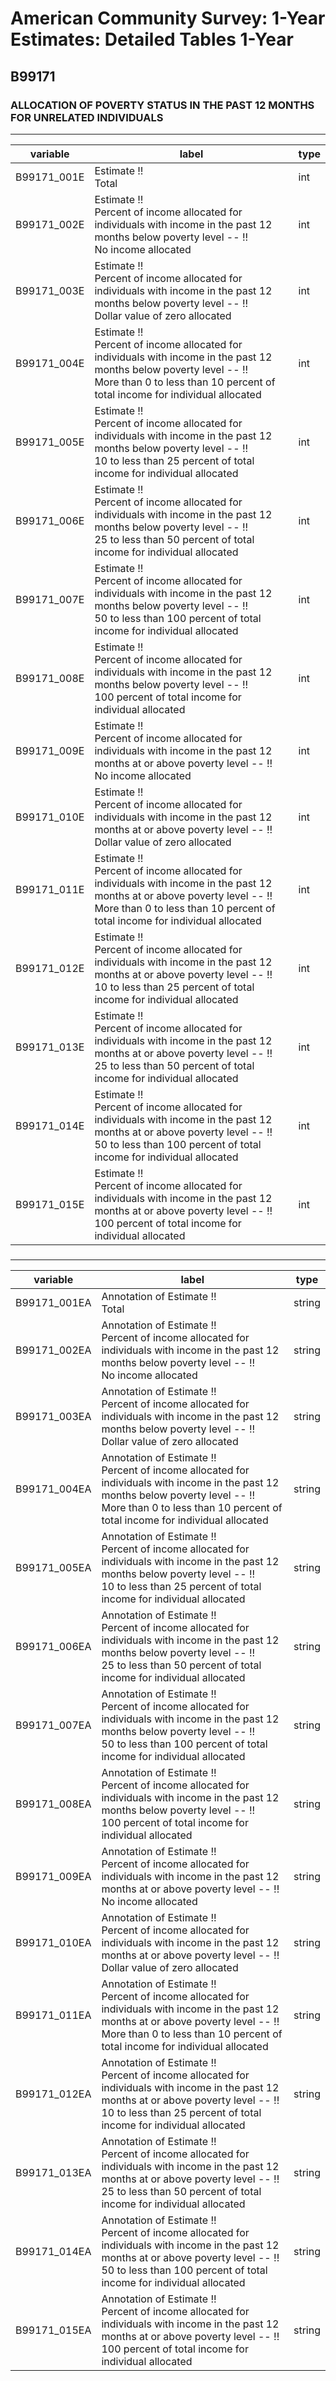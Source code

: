 # American Community Survey: 1-Year Estimates: Detailed Tables 1-Year

## B99171

### ALLOCATION OF POVERTY STATUS IN THE PAST 12 MONTHS FOR UNRELATED INDIVIDUALS

___

| variable | label | type |
| ----- | ----- | ----- |
| B99171_001E | Estimate !!<br>Total | int |
| B99171_002E | Estimate !!<br>Percent of income allocated for individuals with income in the past 12 months below poverty level -- !!<br>No income allocated | int |
| B99171_003E | Estimate !!<br>Percent of income allocated for individuals with income in the past 12 months below poverty level -- !!<br>Dollar value of zero allocated | int |
| B99171_004E | Estimate !!<br>Percent of income allocated for individuals with income in the past 12 months below poverty level -- !!<br>More than 0 to less than 10 percent of total income for individual allocated | int |
| B99171_005E | Estimate !!<br>Percent of income allocated for individuals with income in the past 12 months below poverty level -- !!<br>10 to less than 25 percent of total income for individual allocated | int |
| B99171_006E | Estimate !!<br>Percent of income allocated for individuals with income in the past 12 months below poverty level -- !!<br>25 to less than 50 percent of total income for individual allocated | int |
| B99171_007E | Estimate !!<br>Percent of income allocated for individuals with income in the past 12 months below poverty level -- !!<br>50 to less than 100 percent of total income for individual allocated | int |
| B99171_008E | Estimate !!<br>Percent of income allocated for individuals with income in the past 12 months below poverty level -- !!<br>100 percent of total income for individual allocated | int |
| B99171_009E | Estimate !!<br>Percent of income allocated for individuals with income in the past 12 months at or above poverty level -- !!<br>No income allocated | int |
| B99171_010E | Estimate !!<br>Percent of income allocated for individuals with income in the past 12 months at or above poverty level -- !!<br>Dollar value of zero allocated | int |
| B99171_011E | Estimate !!<br>Percent of income allocated for individuals with income in the past 12 months at or above poverty level -- !!<br>More than 0 to less than 10 percent of total income for individual allocated | int |
| B99171_012E | Estimate !!<br>Percent of income allocated for individuals with income in the past 12 months at or above poverty level -- !!<br>10 to less than 25 percent of total income for individual allocated | int |
| B99171_013E | Estimate !!<br>Percent of income allocated for individuals with income in the past 12 months at or above poverty level -- !!<br>25 to less than 50 percent of total income for individual allocated | int |
| B99171_014E | Estimate !!<br>Percent of income allocated for individuals with income in the past 12 months at or above poverty level -- !!<br>50 to less than 100 percent of total income for individual allocated | int |
| B99171_015E | Estimate !!<br>Percent of income allocated for individuals with income in the past 12 months at or above poverty level -- !!<br>100 percent of total income for individual allocated | int |
### 

___

| variable | label | type |
| ----- | ----- | ----- |
| B99171_001EA | Annotation of Estimate !!<br>Total | string |
| B99171_002EA | Annotation of Estimate !!<br>Percent of income allocated for individuals with income in the past 12 months below poverty level -- !!<br>No income allocated | string |
| B99171_003EA | Annotation of Estimate !!<br>Percent of income allocated for individuals with income in the past 12 months below poverty level -- !!<br>Dollar value of zero allocated | string |
| B99171_004EA | Annotation of Estimate !!<br>Percent of income allocated for individuals with income in the past 12 months below poverty level -- !!<br>More than 0 to less than 10 percent of total income for individual allocated | string |
| B99171_005EA | Annotation of Estimate !!<br>Percent of income allocated for individuals with income in the past 12 months below poverty level -- !!<br>10 to less than 25 percent of total income for individual allocated | string |
| B99171_006EA | Annotation of Estimate !!<br>Percent of income allocated for individuals with income in the past 12 months below poverty level -- !!<br>25 to less than 50 percent of total income for individual allocated | string |
| B99171_007EA | Annotation of Estimate !!<br>Percent of income allocated for individuals with income in the past 12 months below poverty level -- !!<br>50 to less than 100 percent of total income for individual allocated | string |
| B99171_008EA | Annotation of Estimate !!<br>Percent of income allocated for individuals with income in the past 12 months below poverty level -- !!<br>100 percent of total income for individual allocated | string |
| B99171_009EA | Annotation of Estimate !!<br>Percent of income allocated for individuals with income in the past 12 months at or above poverty level -- !!<br>No income allocated | string |
| B99171_010EA | Annotation of Estimate !!<br>Percent of income allocated for individuals with income in the past 12 months at or above poverty level -- !!<br>Dollar value of zero allocated | string |
| B99171_011EA | Annotation of Estimate !!<br>Percent of income allocated for individuals with income in the past 12 months at or above poverty level -- !!<br>More than 0 to less than 10 percent of total income for individual allocated | string |
| B99171_012EA | Annotation of Estimate !!<br>Percent of income allocated for individuals with income in the past 12 months at or above poverty level -- !!<br>10 to less than 25 percent of total income for individual allocated | string |
| B99171_013EA | Annotation of Estimate !!<br>Percent of income allocated for individuals with income in the past 12 months at or above poverty level -- !!<br>25 to less than 50 percent of total income for individual allocated | string |
| B99171_014EA | Annotation of Estimate !!<br>Percent of income allocated for individuals with income in the past 12 months at or above poverty level -- !!<br>50 to less than 100 percent of total income for individual allocated | string |
| B99171_015EA | Annotation of Estimate !!<br>Percent of income allocated for individuals with income in the past 12 months at or above poverty level -- !!<br>100 percent of total income for individual allocated | string |

